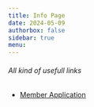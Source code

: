 ```yaml
---
title: Info Page
date: 2024-05-09
authorbox: false
sidebar: true
menu:
---
```


###### All kind of usefull links

- [Member Application](/en/tietopankki/jasenhakemus)

